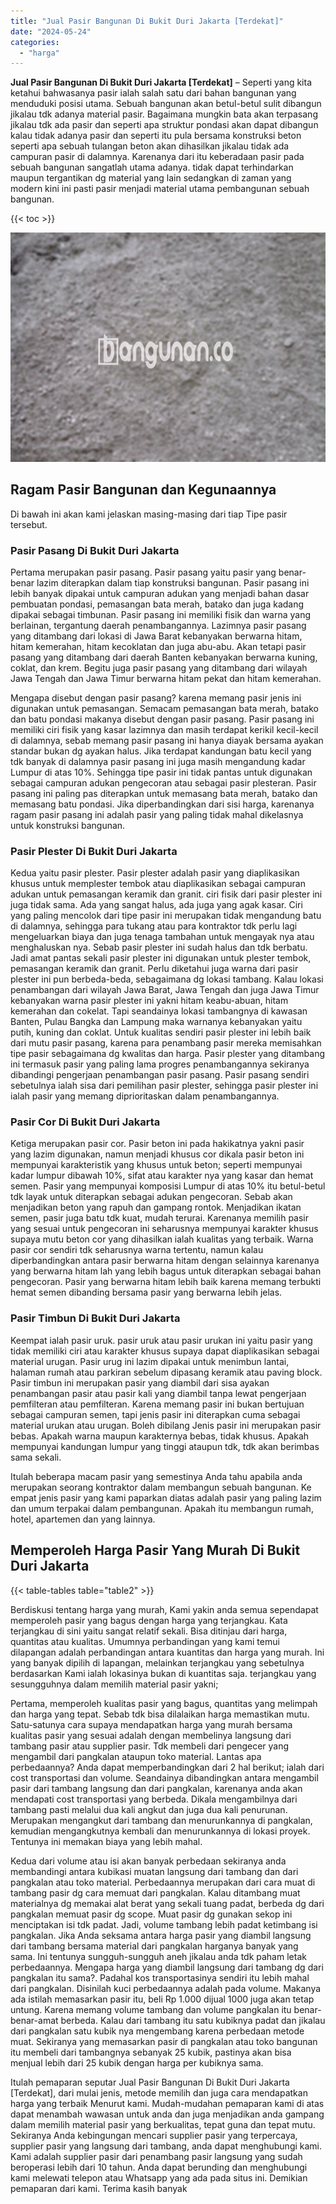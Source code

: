 ```yaml
---
title: "Jual Pasir Bangunan Di Bukit Duri Jakarta [Terdekat]"
date: "2024-05-24"
categories: 
  - "harga"
---
```


**Jual Pasir Bangunan Di Bukit Duri Jakarta \[Terdekat\]** – Seperti yang kita ketahui bahwasanya pasir ialah salah satu dari bahan bangunan yang menduduki posisi utama. Sebuah bangunan akan betul-betul sulit dibangun jikalau tdk adanya material pasir. Bagaimana mungkin bata akan terpasang jikalau tdk ada pasir dan seperti apa struktur pondasi akan dapat dibangun kalau tidak adanya pasir dan seperti itu pula bersama konstruksi beton seperti apa sebuah tulangan beton akan dihasilkan jikalau tidak ada campuran pasir di dalamnya. Karenanya dari itu keberadaan pasir pada sebuah bangunan sangatlah utama adanya. tidak dapat terhindarkan maupun tergantikan dg material yang lain sedangkan di zaman yang modern kini ini pasti pasir menjadi material utama pembangunan sebuah bangunan.

{{< toc >}}

![Jual Pasir Bangunan Di Bukit Duri Jakarta [Terdekat]](/images/jual-pasir-bangunan-20.png)

## Ragam Pasir Bangunan dan Kegunaannya

Di bawah ini akan kami jelaskan masing-masing dari tiap Tipe pasir tersebut.

### Pasir Pasang Di Bukit Duri Jakarta

Pertama merupakan pasir pasang. Pasir pasang yaitu pasir yang benar-benar lazim diterapkan dalam tiap konstruksi bangunan. Pasir pasang ini lebih banyak dipakai untuk campuran adukan yang menjadi bahan dasar pembuatan pondasi, pemasangan bata merah, batako dan juga kadang dipakai sebagai timbunan. Pasir pasang ini memiliki fisik dan warna yang berlainan, tergantung daerah penambangannya. Lazimnya pasir pasang yang ditambang dari lokasi di Jawa Barat kebanyakan berwarna hitam, hitam kemerahan, hitam kecoklatan dan juga abu-abu. Akan tetapi pasir pasang yang ditambang dari daerah Banten kebanyakan berwarna kuning, coklat, dan krem. Begitu juga pasir pasang yang ditambang dari wilayah Jawa Tengah dan Jawa Timur berwarna hitam pekat dan hitam kemerahan.

Mengapa disebut dengan pasir pasang? karena memang pasir jenis ini digunakan untuk pemasangan. Semacam pemasangan bata merah, batako dan batu pondasi makanya disebut dengan pasir pasang. Pasir pasang ini memiliki ciri fisik yang kasar lazimnya dan masih terdapat kerikil kecil-kecil di dalamnya, sebab memang pasir pasang ini hanya diayak bersama ayakan standar bukan dg ayakan halus. Jika terdapat kandungan batu kecil yang tdk banyak di dalamnya pasir pasang ini juga masih mengandung kadar Lumpur di atas 10%. Sehingga tipe pasir ini tidak pantas untuk digunakan sebagai campuran adukan pengecoran atau sebagai pasir plesteran. Pasir pasang ini paling pas diterapkan untuk memasang bata merah, batako dan memasang batu pondasi. Jika diperbandingkan dari sisi harga, karenanya ragam pasir pasang ini adalah pasir yang paling tidak mahal dikelasnya untuk konstruksi bangunan.

### Pasir Plester Di Bukit Duri Jakarta

Kedua yaitu pasir plester. Pasir plester adalah pasir yang diaplikasikan khusus untuk memplester tembok atau diaplikasikan sebagai campuran adukan untuk pemasangan keramik dan granit. ciri fisik dari pasir plester ini juga tidak sama. Ada yang sangat halus, ada juga yang agak kasar. Ciri yang paling mencolok dari tipe pasir ini merupakan tidak mengandung batu di dalamnya, sehingga para tukang atau para kontraktor tdk perlu lagi mengeluarkan biaya dan juga tenaga tambahan untuk mengayak nya atau menghaluskan nya. Sebab pasir plester ini sudah halus dan tdk berbatu. Jadi amat pantas sekali pasir plester ini digunakan untuk plester tembok, pemasangan keramik dan granit. Perlu diketahui juga warna dari pasir plester ini pun berbeda-beda, sebagaimana dg lokasi tambang. Kalau lokasi penambangan dari wilayah Jawa Barat, Jawa Tengah dan juga Jawa Timur kebanyakan warna pasir plester ini yakni hitam keabu-abuan, hitam kemerahan dan cokelat. Tapi seandainya lokasi tambangnya di kawasan Banten, Pulau Bangka dan Lampung maka warnanya kebanyakan yaitu putih, kuning dan coklat. Untuk kualitas sendiri pasir plester ini lebih baik dari mutu pasir pasang, karena para penambang pasir mereka memisahkan tipe pasir sebagaimana dg kwalitas dan harga. Pasir plester yang ditambang ini termasuk pasir yang paling lama progres penambangannya sekiranya dibandingi pengerjaan penambangan pasir pasang. Pasir pasang sendiri sebetulnya ialah sisa dari pemilihan pasir plester, sehingga pasir plester ini ialah pasir yang memang diprioritaskan dalam penambangannya.

### Pasir Cor Di Bukit Duri Jakarta

Ketiga merupakan pasir cor. Pasir beton ini pada hakikatnya yakni pasir yang lazim digunakan, namun menjadi khusus cor dikala pasir beton ini mempunyai karakteristik yang khusus untuk beton; seperti mempunyai kadar lumpur dibawah 10%, sifat atau karakter nya yang kasar dan hemat semen. Pasir yang mempunyai komposisi Lumpur di atas 10% itu betul-betul tdk layak untuk diterapkan sebagai adukan pengecoran. Sebab akan menjadikan beton yang rapuh dan gampang rontok. Menjadikan ikatan semen, pasir juga batu tdk kuat, mudah terurai. Karenanya memilih pasir yang sesuai untuk pengecoran ini seharusnya mempunyai karakter khusus supaya mutu beton cor yang dihasilkan ialah kualitas yang terbaik. Warna pasir cor sendiri tdk seharusnya warna tertentu, namun kalau diperbandingkan antara pasir berwarna hitam dengan selainnya karenanya yang berwarna hitam lah yang lebih bagus untuk diterapkan sebagai bahan pengecoran. Pasir yang berwarna hitam lebih baik karena memang terbukti hemat semen dibanding bersama pasir yang berwarna lebih jelas.

### Pasir Timbun Di Bukit Duri Jakarta

Keempat ialah pasir uruk. pasir uruk atau pasir urukan ini yaitu pasir yang tidak memiliki ciri atau karakter khusus supaya dapat diaplikasikan sebagai material urugan. Pasir urug ini lazim dipakai untuk menimbun lantai, halaman rumah atau parkiran sebelum dipasang keramik atau paving block. Pasir timbun ini merupakan pasir yang diambil dari sisa ayakan penambangan pasir atau pasir kali yang diambil tanpa lewat pengerjaan pemfilteran atau pemfilteran. Karena memang pasir ini bukan bertujuan sebagai campuran semen, tapi jenis pasir ini diterapkan cuma sebagai material urukan atau urugan. Boleh dibilang Jenis pasir ini merupakan pasir bebas. Apakah warna maupun karakternya bebas, tidak khusus. Apakah mempunyai kandungan lumpur yang tinggi ataupun tdk, tdk akan berimbas sama sekali.

Itulah beberapa macam pasir yang semestinya Anda tahu apabila anda merupakan seorang kontraktor dalam membangun sebuah bangunan. Ke empat jenis pasir yang kami paparkan diatas adalah pasir yang paling lazim dan umum terpakai dalam pembangunan. Apakah itu membangun rumah, hotel, apartemen dan yang lainnya.

## Memperoleh Harga Pasir Yang Murah Di Bukit Duri Jakarta

{{< table-tables table="table2" >}}

Berdiskusi tentang harga yang murah, Kami yakin anda semua sependapat memperoleh pasir yang bagus dengan harga yang terjangkau. Kata terjangkau di sini yaitu sangat relatif sekali. Bisa ditinjau dari harga, quantitas atau kualitas. Umumnya perbandingan yang kami temui dilapangan adalah perbandingan antara kuantitas dan harga yang murah. Ini yang banyak dipilih di lapangan, melainkan terjangkau yang sebetulnya berdasarkan Kami ialah lokasinya bukan di kuantitas saja. terjangkau yang sesungguhnya dalam memilih material pasir yakni;

Pertama, memperoleh kualitas pasir yang bagus, quantitas yang melimpah dan harga yang tepat. Sebab tdk bisa dilalaikan harga memastikan mutu. Satu-satunya cara supaya mendapatkan harga yang murah bersama kualitas pasir yang sesuai adalah dengan membelinya langsung dari tambang pasir atau supplier pasir. Tdk membeli dari pengecer yang mengambil dari pangkalan ataupun toko material. Lantas apa perbedaannya? Anda dapat memperbandingkan dari 2 hal berikut; ialah dari cost transportasi dan volume. Seandainya dibandingkan antara mengambil pasir dari tambang langsung dan dari pangkalan, karenanya anda akan mendapati cost transportasi yang berbeda. Dikala mengambilnya dari tambang pasti melalui dua kali angkut dan juga dua kali penurunan. Merupakan mengangkut dari tambang dan menurunkannya di pangkalan, kemudian mengangkutnya kembali dan menurunkannya di lokasi proyek. Tentunya ini memakan biaya yang lebih mahal.

Kedua dari volume atau isi akan banyak perbedaan sekiranya anda membandingi antara kubikasi muatan langsung dari tambang dan dari pangkalan atau toko material. Perbedaannya merupakan dari cara muat di tambang pasir dg cara memuat dari pangkalan. Kalau ditambang muat materialnya dg memakai alat berat yang sekali tuang padat, berbeda dg dari pangkalan memuat pasir dg scope. Muat pasir dg gunakan sekop ini menciptakan isi tdk padat. Jadi, volume tambang lebih padat ketimbang isi pangkalan. Jika Anda seksama antara harga pasir yang diambil langsung dari tambang bersama material dari pangkalan harganya banyak yang sama. Ini tentunya sungguh-sungguh aneh jikalau anda tdk paham letak perbedaannya. Mengapa harga yang diambil langsung dari tambang dg dari pangkalan itu sama?. Padahal kos transportasinya sendiri itu lebih mahal dari pangkalan. Disinilah kuci perbedaannya adalah pada volume. Makanya ada istilah memasarkan pasir itu, beli Rp 1.000 dijual 1000 juga akan tetap untung. Karena memang volume tambang dan volume pangkalan itu benar-benar-amat berbeda. Kalau dari tambang itu satu kubiknya padat dan jikalau dari pangkalan satu kubik nya mengembang karena perbedaan metode muat. Sekiranya yang memasarkan pasir di pangkalan atau toko bangunan itu membeli dari tambangnya sebanyak 25 kubik, pastinya akan bisa menjual lebih dari 25 kubik dengan harga per kubiknya sama.

Itulah pemaparan seputar Jual Pasir Bangunan Di Bukit Duri Jakarta \[Terdekat\], dari mulai jenis, metode memilih dan juga cara mendapatkan harga yang terbaik Menurut kami. Mudah-mudahan pemaparan kami di atas dapat menambah wawasan untuk anda dan juga menjadikan anda gampang dalam memilih material pasir yang berkualitas, tepat guna dan tepat mutu. Sekiranya Anda kebingungan mencari supplier pasir yang terpercaya, supplier pasir yang langsung dari tambang, anda dapat menghubungi kami. Kami adalah supplier pasir dari penambang pasir langsung yang sudah beroperasi lebih dari 10 tahun. Anda dapat berunding dan menghubungi kami melewati telepon atau Whatsapp yang ada pada situs ini. Demikian pemaparan dari kami. Terima kasih banyak
